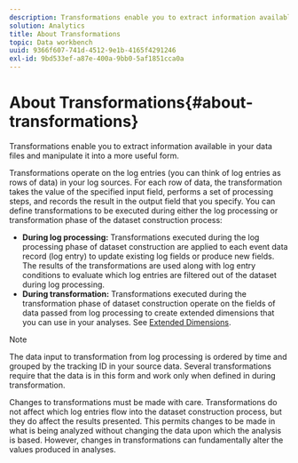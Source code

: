 ```yaml
---
description: Transformations enable you to extract information available in your data files and manipulate it into a more useful form.
solution: Analytics
title: About Transformations
topic: Data workbench
uuid: 9366f607-741d-4512-9e1b-4165f4291246
exl-id: 9bd533ef-a87e-400a-9bb0-5af1851cca0a
---
```

# About Transformations{#about-transformations}

Transformations enable you to extract information available in your data files and manipulate it into a more useful form.

Transformations operate on the log entries (you can think of log entries as rows of data) in your log sources. For each row of data, the transformation takes the value of the specified input field, performs a set of processing steps, and records the result in the output field that you specify. You can define transformations to be executed during either the log processing or transformation phase of the dataset construction process:

* **During log processing:** Transformations executed during the log processing phase of dataset construction are applied to each event data record (log entry) to update existing log fields or produce new fields. The results of the transformations are used along with log entry conditions to evaluate which log entries are filtered out of the dataset during log processing. 
* **During transformation:** Transformations executed during the transformation phase of dataset construction operate on the fields of data passed from log processing to create extended dimensions that you can use in your analyses. See [Extended Dimensions](../../../home/c-dataset-const-proc/c-ex-dim/c-abt-ex-dim.md).

>[!NOTE]
>
>The data input to transformation from log processing is ordered by time and grouped by the tracking ID in your source data. Several transformations require that the data is in this form and work only when defined in during transformation.

Changes to transformations must be made with care. Transformations do not affect which log entries flow into the dataset construction process, but they do affect the results presented. This permits changes to be made in what is being analyzed without changing the data upon which the analysis is based. However, changes in transformations can fundamentally alter the values produced in analyses.
